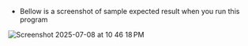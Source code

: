 - Bellow is a screenshot of sample expected result when you run this program


![Screenshot 2025-07-08 at 10 46 18 PM](https://github.com/user-attachments/assets/60675058-88bd-456a-a381-ddf0fcc6c7c8)
